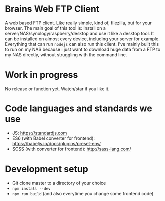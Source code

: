 # Brains Web FTP Client
A web based FTP client. Like really simple, kind of, filezilla, but for your browser. The main goal of this tool is: Install on a server/NAS/synology/raspberry/desktop and use it like a desktop tool. It can be installed on almost every device, including your server for example. Everything that can run `nodejs` can also run this client. I've mainly built this to run on my NAS because i just want to download huge data from a FTP to my NAS directly, without struggling with the command line.

# Work in progress
No release or function yet. Watch/star if you like it.

# Code languages and standards we use
* JS: https://standardjs.com
* ES6 (with Babel converter for frontend): https://babeljs.io/docs/plugins/preset-env/
* SCSS (with converter for frontend): http://sass-lang.com/
 
# Development setup
* Git clone master to a directory of your choice
* `npm install --dev`
* `npm run build` (and also everytime you change some frontend code)